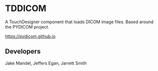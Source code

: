 # TDDICOM
A TouchDesigner component that loads DICOM image files. Based around the PYDICOM project.

https://pydicom.github.io

## Developers
Jake Mandel, Jeffers Egan, Jarrett Smith

